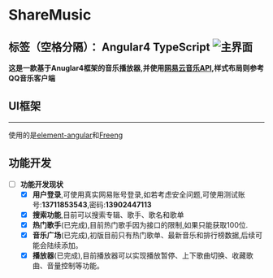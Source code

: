 # ShareMusic
标签（空格分隔）： Angular4 TypeScript
![主界面](https://ws1.sinaimg.cn/large/a0b131e2gy1fkskdm1s1qj21fl0rhkfo.jpg)
---
**这是一款基于Anuglar4框架的音乐播放器,并使用[网易云音乐API][2],样式布局则参考QQ音乐客户端**

## UI框架 ##
----
使用的是[element-angular][3]和[Freeng][4]
## 功能开发 ##

- [ ] **功能开发现状**
    - [x] **用户登录**,可使用真实网易账号登录,如若考虑安全问题,可使用测试账号:**13711853543**,密码:**13902447113**
    - [x] **搜索功能**,目前可以搜索专辑、歌手、歌名和歌单
    - [x] **热门歌手**(已完成),目前热门歌手因为接口的限制,如果只能获取100位.
    - [x] **音乐广场**(已完成),初版目前只有热门歌单、最新音乐和排行榜数据,后续可能会陆续添加。
    - [x] **播放器**(已完成),目前播放器可以实现播放暂停、上下歌曲切换、收藏歌曲、音量控制等功能。

  [1]: https://ws1.sinaimg.cn/large/a0b131e2gy1fkskdm1s1qj21fl0rhkfo.jpg
  [2]: https://github.com/Binaryify/NeteaseCloudMusicApi
  [3]: https://github.com/eleme/element-angular
  [4]: https://github.com/IronPans/freeng
